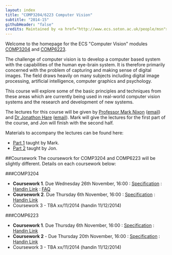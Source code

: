 ```yaml
---
layout: index
title: "COMP3204/6223 Computer Vision"
subtitle: "2014-15"
githubHeader: "false"
credits: Maintained by <a href="http://www.ecs.soton.ac.uk/people/msn">Professor Mark Nixon</a> and <a href="http://www.ecs.soton.ac.uk/people/jsh2">Dr Jonathon Hare</a>.
---
```


Welcome to the homepage for the ECS "Computer Vision" modules [COMP3204](https://secure.ecs.soton.ac.uk/module/COMP3204) and [COMP6223](https://secure.ecs.soton.ac.uk/module/COMP6223).

The challenge of computer vision is to develop a computer based system with the capabilities of the human eye-brain system. It is therefore primarily concerned with the problem of capturing and making sense of digital images. The field draws heavily on many subjects including digital image processing, artificial intelligence, computer graphics and psychology.

This course will explore some of the basic principles and techniques from these areas which are currently being used in real-world computer vision systems and the research and development of new systems.

The lectures for this course will be given by [Professor Mark Nixon](http://www.ecs.soton.ac.uk/people/msn) ([email](mailto:msn@ecs.soton.ac.uk)) and <a href="http://www.ecs.soton.ac.uk/people/jsh2">Dr Jonathon Hare</a> ([email](mailto:jsh2@ecs.soton.ac.uk)). Mark will give the lectures for the first part of the course, and Jon will finish with the second half.

Materials to accompany the lectures can be found here:

* [Part 1](part1.html) taught by Mark.
* [Part 2](part2.html) taught by Jon.

##Coursework
The coursework for COMP3204 and COMP6223 will be slightly different. Details on each coursework below:

###COMP3204

* **Coursework 1**. Due Wednesday 26th November, 16:00 : [Specification](cw/coursework1.html) : [Handin Link](https://handin.ecs.soton.ac.uk/handin/1415/COMP3204/1/) : [FAQ](cw/coursework1-faq.html)
* **Coursework 2**. Due Thursday 6th November, 16:00 : [Specification](cw/coursework2.html) : [Handin Link](https://handin.ecs.soton.ac.uk/handin/1415/COMP3204/2/)
* Coursework 3 - TBA xx/11/2014 (handin 11/12/2014)

###COMP6223

* **Coursework 1**. Due Thursday 6th November, 16:00 : [Specification](cw/c6223_coursework1.html) : [Handin Link](https://handin.ecs.soton.ac.uk/handin/1415/COMP6223/3/)
* **Coursework 2** - Due Thursday 20th November, 16:00 : [Specification](cw/c6223_coursework2.html) : [Handin Link](https://handin.ecs.soton.ac.uk/handin/1415/COMP6223/1/)
* Coursework 3 - TBA xx/11/2014 (handin 11/12/2014)
